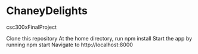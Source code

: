 # ChaneyDelights
csc300xFinalProject

Clone this repository
At the home directory, run npm install
Start the app by running npm start
Navigate to http://localhost:8000
